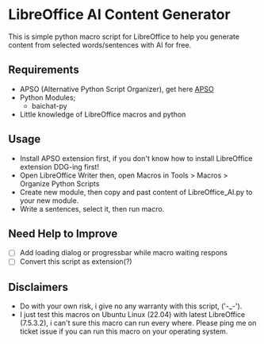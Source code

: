 # LibreOffice AI Content Generator

This is simple python macro script for LibreOffice to help you generate content from selected words/sentences with AI for free.  

## Requirements
- APSO (Alternative Python Script Organizer), get here [APSO](https://extensions.libreoffice.org/en/extensions/show/apso-alternative-script-organizer-for-python)
- Python Modules;
    - baichat-py
- Little knowledge of LibreOffice macros and python

## Usage
- Install APSO extension first, if you don't know how to install LibreOffice extension DDG-ing first!
- Open LibreOffice Writer then, open Macros in Tools > Macros > Organize Python Scripts
- Create new module, then copy and past content of LibreOffice_AI.py to your new module.
- Write a sentences, select it, then run macro.

## Need Help to Improve 
- [ ] Add loading dialog or progressbar while macro waiting respons
- [ ] Convert this script as extension(?)

## Disclaimers
- Do with your own risk, i give no any warranty with this script, ('-_-').
- I just test this macros on Ubuntu Linux (22.04) with latest LibreOffice (7.5.3.2), i can't sure this macro can run every where. Please ping me on ticket issue if you can run this macro on your operating system.
